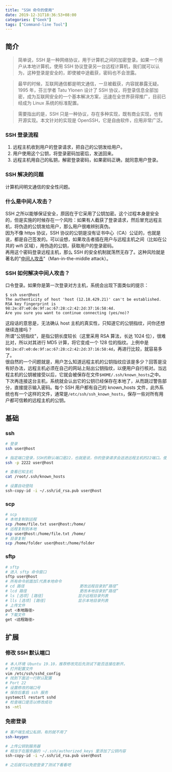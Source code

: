 ```yaml
---
title: "SSH 命令的使用"
date: 2019-12-31T18:36:53+08:00
categories: ["Geek"]
tags: ["Command-line Tool"]
---
```


## 简介

> 简单说，SSH 是一种网络协议，用于计算机之间的加密登录。如果一个用户从本地计算机，使用 SSH 协议登录另一台远程计算机，我们就可以认为，这种登录是安全的，即使被中途截获，密码也不会泄露。

> 最早的时候，互联网通信都是明文通信，一旦被截获，内容就暴露无疑。1995 年，芬兰学者 Tatu Ylonen 设计了 SSH 协议，将登录信息全部加密，成为互联网安全的一个基本解决方案，迅速在全世界获得推广，目前已经成为 Linux 系统的标准配置。

> 需要指出的是，SSH 只是一种协议，存在多种实现，既有商业实现，也有开源实现。本文针对的实现是 OpenSSH，它是自由软件，应用非常广泛。

### SSH 登录流程

1. 远程主机收到用户的登录请求，把自己的公钥发给用户。
2. 用户使用这个公钥，将登录密码加密后，发送回来。
3. 远程主机用自己的私钥，解密登录密码，如果密码正确，就同意用户登录。

### SSH 解决的问题

计算机间明文通信的安全性问题。

### 什么是中间人攻击？

SSH 之所以能够保证安全，原因在于它采用了公钥加密。这个过程本身是安全的，但是实施的时候存在一个风险：如果有人截获了登录请求，然后冒充远程主机，将伪造的公钥发给用户，那么用户很难辨别真伪。  
因为不像 https 协议，SSH 协议的公钥是没有证书中心（CA）公证的，也就是说，都是自己签发的。可以设想，如果攻击者插在用户与远程主机之间（比如在公共的 wifi 区域），用伪造的公钥，获取用户的登录密码。  
再用这个密码登录远程主机，那么 SSH 的安全机制就荡然无存了。这种风险就是著名的"[中间人攻击](https://en.wikipedia.org/wiki/Man-in-the-middle_attack)"（Man-in-the-middle attack）。

### SSH 如何解决中间人攻击？

口令登录。如果你是第一次登录对方主机，系统会出现下面类似的提示：

```
$ ssh user@host
The authenticity of host 'host (12.18.429.21)' can't be established.
RSA key fingerprint is 98:2e:d7:e0:de:9f:ac:67:28:c2:42:2d:37:16:58:4d.
Are you sure you want to continue connecting (yes/no)?
```

这段话的意思是，无法确认 host 主机的真实性，只知道它的公钥指纹，问你还想继续连接吗？  
所谓"公钥指纹"，是指公钥长度较长（这里采用 RSA 算法，长达 1024 位），很难比对，所以对其进行 MD5 计算，将它变成一个 128 位的指纹。上例中是`98:2e:d7:e0:de:9f:ac:67:28:c2:42:2d:37:16:58:4d`，再进行比较，就容易多了。  
很自然的一个问题就是，用户怎么知道远程主机的公钥指纹应该是多少？回答是没有好办法，远程主机必须在自己的网站上贴出公钥指纹，以便用户自行核对。当远程主机的公钥被接受以后，它就会被保存在文件`$HOME/.ssh/known_hosts`之中。  
下次再连接这台主机，系统就会认出它的公钥已经保存在本地了，从而跳过警告部分，直接提示输入密码。每个 SSH 用户都有自己的 known_hosts 文件，此外系统也有一个这样的文件，通常是`/etc/ssh/ssh_known_hosts`，保存一些对所有用户都可信赖的远程主机的公钥。

## 基础

### ssh

```bash
# 登录
ssh user@host

# 指定端口登录，SSH的默认端口是22，也就是说，你的登录请求会送进远程主机的22端口。使用p参数，可以修改这个端口。
ssh -p 2222 user@host

# 查看已知主机
cat /root/.ssh/known_hosts

# 设置自动登陆
ssh-copy-id -i ~/.ssh/id_rsa.pub user@host
```

### scp

```bash
# scp
# 本地复制到远程
scp /home/file.txt user@host:/home/
# 远程复制到本地
scp user@host:/home/file.txt /home/
# 目录复制
scp /home/folder user@host:/home/folder
```

### sftp

```bash
# sftp
# 进入 sftp 命令窗口
sftp user@host
# 所有命令前面加l代表本地命令
# cd 路径                        更改远程目录到“路径”
# lcd 路径                       更改本地目录到“路径”
# ls [选项] [路径]               显示远程目录列表
# lls [选项] [路径]              显示本地目录列表
# 上传文件
put <本地路径>
# 下载文件
get <远程路径>
```

## 扩展

### 修改 SSH 默认端口

```bash
# 本人环境 Ubuntu 19.10，推荐修改完后先测试下能否连接在断开。
# 打开配置文件
vim /etc/ssh/sshd_config
# 找到下面这一行默认配置
# Port 22
# 设置修改的端口号
# 保存后重启 ssh 服务
systemctl restart sshd
# 检查端口是否以修改成功
ss -ntl
```

### 免密登录

```bash
# 客户端生成公私钥，有的就不用了
ssh-keygen

# 上传公钥到服务器
# 相当于在服务器的 ~/.ssh/authorized_keys 里添加了公钥内容
ssh-copy-id -i ~/.ssh/id_rsa.pub user@host

# 之后就可以免密登录了测试下看看吧
```
